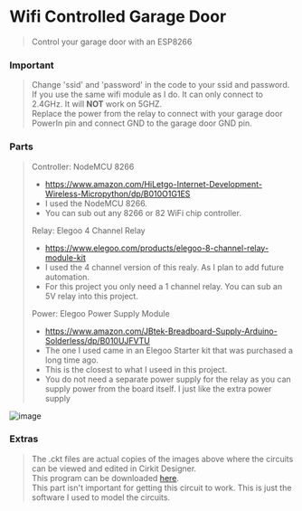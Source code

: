 # Wifi Controlled Garage Door
> Control your garage door with an ESP8266

### Important
> Change 'ssid' and 'password' in the code to your ssid and password.\
> If you use the same wifi module as I do. It can only connect to 2.4GHz. It will **NOT** work on 5GHZ.\
> Replace the power from the relay to connect with your garage door PowerIn pin and connect GND to the garage door GND pin.

### Parts
> Controller: NodeMCU 8266
> * https://www.amazon.com/HiLetgo-Internet-Development-Wireless-Micropython/dp/B010O1G1ES
> * I used the NodeMCU 8266.
> * You can sub out any 8266 or 82 WiFi chip controller.
>
> Relay: Elegoo 4 Channel Relay
> * https://www.elegoo.com/products/elegoo-8-channel-relay-module-kit
> * I used the 4 channel version of this realy. As I plan to add future automation.
> * For this project you only need a 1 channel relay. You can sub an 5V relay into this project.
>
> Power: Elegoo Power Supply Module
> * https://www.amazon.com/JBtek-Breadboard-Supply-Arduino-Solderless/dp/B010UJFVTU
> * The one I used came in an Elegoo Starter kit that was purchased a long time ago.
> * This is the closest to what I useed in this project.
> * You do not need a separate power supply for the relay as you can supply power from the board itself. I just like the extra power supply
>

![image](https://user-images.githubusercontent.com/76274780/184509127-215644ae-b091-4c1e-9964-ccf6b79b3adc.png)

### Extras
> The .ckt files are actual copies of the images above where the circuits can be viewed and edited in Cirkit Designer.\
> This program can be downloaded [here](https://www.cirkitstudio.com/).\
> This part isn't important for getting this circuit to work. This is just the software I used to model the circuits.